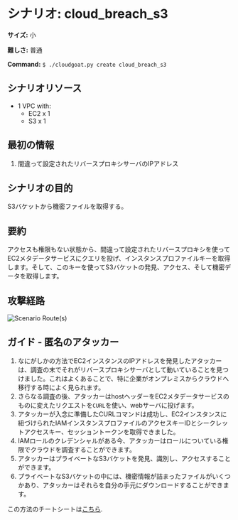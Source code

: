 # シナリオ: cloud_breach_s3

**サイズ:** 小

**難しさ:** 普通

**Command:** `$ ./cloudgoat.py create cloud_breach_s3`

## シナリオリソース

* 1 VPC with:
  * EC2 x 1
  * S3 x 1

## 最初の情報

1. 間違って設定されたリバースプロキシサーバのIPアドレス

## シナリオの目的

S3バケットから機密ファイルを取得する。

## 要約

アクセスも権限もない状態から、間違って設定されたリバースプロキシを使ってEC2メタデータサービスにクエリを投げ、インスタンスプロファイルキーを取得します。そして、このキーを使ってS3バケットの発見、アクセス、そして機密データを取得します。

## 攻撃経路

![Scenario Route(s)](https://www.lucidchart.com/publicSegments/view/3ffe907e-6281-47e9-b7bf-e07fdcb48103/image.png)

## ガイド - 匿名のアタッカー

1. なにがしかの方法でEC2インスタンスのIPアドレスを発見したアタッカーは、調査の末でそれがリバースプロキシサーバとして動いていることを見つけました。これはよくあることで、特に企業がオンプレミスからクラウドへ移行する時によく見られます。
2. さらなる調査の後、アタッカーはhostヘッダーをEC2メタデータサービスのものに変えたリクエストを`CURL`を使い、webサーバに投げます。
3. アタッカーが入念に準備したCURLコマンドは成功し、EC2インスタンスに紐づけられたIAMインスタンスプロファイルのアクセスキーIDとシークレットアクセスキー、セッショントークンを取得できました。
4. IAMロールのクレデンシャルがある今、アタッカーはロールについている権限でクラウドを調査することができます。
5. アタッカーはプライベートなS3バケットを発見、識別し、アクセスすることができます。
6. プライベートなS3バケットの中には、機密情報が詰まったファイルがいくつかあり、アタッカーはそれらを自分の手元にダウンロードすることができます。

この方法のチートシートは[こちら](./cheat_sheet.md).
